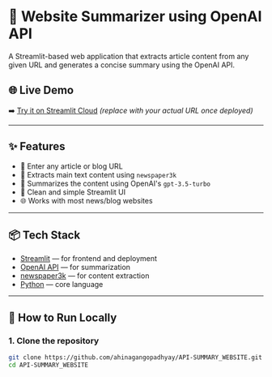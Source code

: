 # 📰 Website Summarizer using OpenAI API

A Streamlit-based web application that extracts article content from any given URL and generates a concise summary using the OpenAI API.

## 🌐 Live Demo

➡️ [Try it on Streamlit Cloud](https://api-summary-website.streamlit.app) *(replace with your actual URL once deployed)*

---

## ✨ Features

- 🔗 Enter any article or blog URL
- 📄 Extracts main text content using `newspaper3k`
- 🤖 Summarizes the content using OpenAI's `gpt-3.5-turbo`
- 🧼 Clean and simple Streamlit UI
- 🌐 Works with most news/blog websites

---

## 📦 Tech Stack

- [Streamlit](https://streamlit.io/) — for frontend and deployment
- [OpenAI API](https://platform.openai.com/docs) — for summarization
- [newspaper3k](https://github.com/codelucas/newspaper) — for content extraction
- [Python](https://www.python.org/) — core language

---

## 🚀 How to Run Locally

### 1. Clone the repository

```bash
git clone https://github.com/ahinagangopadhyay/API-SUMMARY_WEBSITE.git
cd API-SUMMARY_WEBSITE
